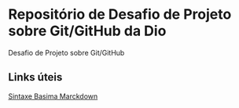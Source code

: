 # Repositório de Desafio de Projeto sobre Git/GitHub da Dio
Desafio de Projeto sobre Git/GitHub

## Links úteis
[Sintaxe Basima Marckdown](https://www.markdownguide.org/getting-started/)
